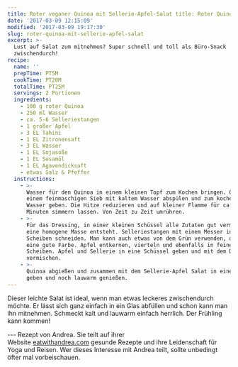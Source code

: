 ```yaml
---
title: Roter veganer Quinoa mit Sellerie-Apfel-Salat title: Roter Quinoa mit Sellerie-Apfel-Salat & Tahini Dressing Tahini Dressing
date: '2017-03-09 12:15:09'
modified: '2017-03-09 19:17:30'
slug: roter-quinoa-mit-sellerie-apfel-salat
excerpt: >-
  Lust auf Salat zum mitnehmen? Super schnell und toll als Büro-Snack
  zwischendurch!
recipe:
  name: ''
  prepTime: PT5M
  cookTime: PT20M
  totalTime: PT25M
  servings: 2 Portionen
  ingredients:
    - 100 g roter Quinoa
    - 250 ml Wasser
    - ca. 5-6 Selleriestangen
    - 1 großer Apfel
    - 3 EL Tahini
    - 1 EL Zitronensaft
    - 3 EL Wasser
    - 1 EL Sojasoße
    - 1 EL Sesamöl
    - 1 EL Agavendicksaft
    - etwas Salz & Pfeffer
  instructions:
    - >-
      Wasser für den Quinoa in einem kleinen Topf zum Kochen bringen. Quinoa in
      einem feinmaschigen Sieb mit kaltem Wasser abspülen und zum kochenden
      Wasser geben. Die Hitze reduzieren und auf kleiner Flamme für ca. 20
      Minuten simmern lassen. Von Zeit zu Zeit umrühren.
    - >-
      Für das Dressing, in einer kleinen Schüssel alle Zutaten gut vermengen bis
      eine homogene Masse entsteht. Selleriestangen mit einem Messer in fein
      Scheiben schneiden. Man kann auch etwas von dem Grün verwenden, das gibt
      eine gute Farbe. Apfel entkernen, vierteln und ebenfalls in feine
      Scheiben. Apfel und Sellerie in eine Schüssel geben und mit dem Dressing
      vermischen.
    - >-
      Quinoa abgießen und zusammen mit dem Sellerie-Apfel Salat in eine Schüssel
      geben und noch lauwarm genießen.
---
```


Dieser leichte Salat ist ideal, wenn man etwas leckeres zwischendurch möchte. Er lässt sich ganz einfach in ein Glas abfüllen und schon kann man ihn mitnehmen. Schmeckt kalt und lauwarm einfach herrlich. Der Frühling kann kommen!

\--- Rezept von Andrea. Sie teilt auf ihrer Website [eatwithandrea.com](http://www.eatwithandrea.com/) gesunde Rezepte und ihre Leidenschaft für Yoga und Reisen. Wer dieses Interesse mit Andrea teilt, sollte unbedingt öfter mal vorbeischauen.

